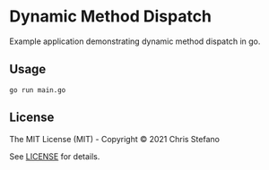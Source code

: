 # Dynamic Method Dispatch

Example application demonstrating dynamic method dispatch in go.

## Usage

```
go run main.go
```

## License

The MIT License (MIT) - Copyright © 2021 Chris Stefano

See [LICENSE](LICENSE) for details.
